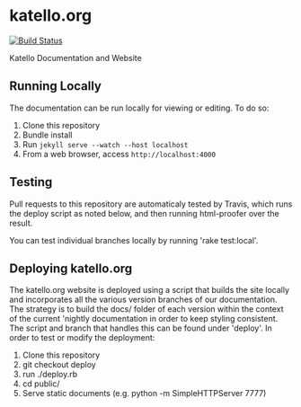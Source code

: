 katello.org
===========

[![Build Status](https://travis-ci.org/Katello/katello.org.svg)](https://travis-ci.org/Katello/katello.org)

Katello Documentation and Website

## Running Locally

The documentation can be run locally for viewing or editing. To do so:

1. Clone this repository
1. Bundle install
1. Run `jekyll serve --watch --host localhost`
1. From a web browser, access `http://localhost:4000`

## Testing

Pull requests to this repository are automaticaly tested by Travis, which runs
the deploy script as noted below, and then running html-proofer over the result.

You can test individual branches locally by running 'rake test:local'.

## Deploying katello.org

The katello.org website is deployed using a script that builds the site locally and incorporates all the various version branches of our documentation. The strategy is to build the docs/ folder of each version within the context of the current 'nightly documentation in order to keep styling consistent. The script and branch that handles this can be found under 'deploy'. In order to test or modify the deployment:

1. Clone this repository
1. git checkout deploy
1. run ./deploy.rb
1. cd public/
1. Serve static documents (e.g. python -m SimpleHTTPServer 7777)

